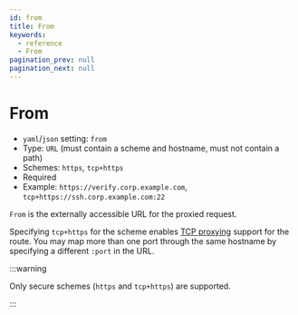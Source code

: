 ```yaml
---
id: from
title: From
keywords:
  - reference
  - From
pagination_prev: null
pagination_next: null
---
```


# From

- `yaml`/`json` setting: `from`
- Type: `URL` (must contain a scheme and hostname, must not contain a path)
- Schemes: `https`, `tcp+https`
- Required
- Example: `https://verify.corp.example.com`, `tcp+https://ssh.corp.example.com:22`

`From` is the externally accessible URL for the proxied request.

Specifying `tcp+https` for the scheme enables [TCP proxying](/docs/tcp/) support for the route. You may map more than one port through the same hostname by specifying a different `:port` in the URL.

:::warning



Only secure schemes (`https` and `tcp+https`) are supported.

:::
